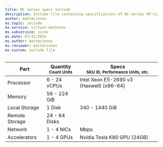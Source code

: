 ```yaml
---
title: NC series specs include
description: Include file containing specifications of NC-series VM sizes.
author: mattmcinnes
ms.topic: include
ms.service: virtual-machines
ms.subservice: sizes
ms.date: 07/31/2024
ms.author: mattmcinnes
ms.reviewer: mattmcinnes
ms.custom: include file
---
```

| Part | Quantity <br><sup>Count Units | Specs <br><sup>SKU ID, Performance Units, etc.  |
|---|---|---|
| Processor      | 6 - 24 vCPUs       | Intel Xeon E5-2690 v3 (Haswell) [x86-64]                               |
| Memory         | 56 - 224 GiB          |                                  |
| Local Storage  | 1 Disk           | 340 - 1440 GiB                               |
| Remote Storage | 24 - 64 Disks    |   |
| Network        | 1 - 4 NICs          |  Mbps                          |
| Accelerators   | 1 - 4 GPUs              | Nvidia Tesla K80 GPU (24GB)                                  |
